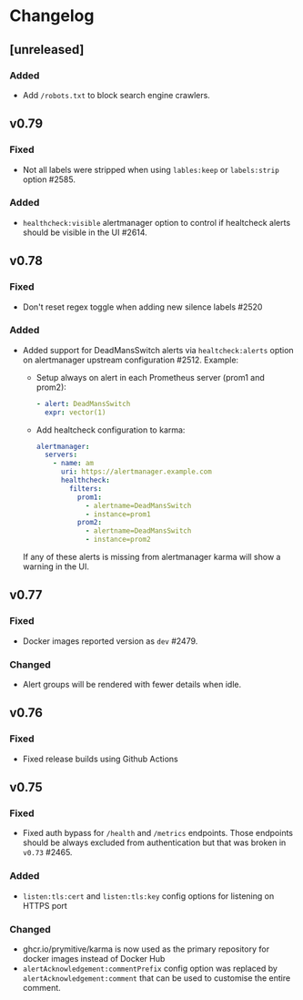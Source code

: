 # Changelog

## [unreleased]

### Added

- Add `/robots.txt` to block search engine crawlers.

## v0.79

### Fixed

- Not all labels were stripped when using `lables:keep` or `labels:strip`
  option #2585.

### Added

- `healthcheck:visible` alertmanager option to control if healtcheck alerts
  should be visible in the UI #2614.

## v0.78

### Fixed

- Don't reset regex toggle when adding new silence labels #2520

### Added

- Added support for DeadMansSwitch alerts via `healtcheck:alerts` option
  on alertmanager upstream configuration #2512.
  Example:

  - Setup always on alert in each Prometheus server (prom1 and prom2):

    ```YAML
    - alert: DeadMansSwitch
      expr: vector(1)
    ```

  - Add healtcheck configuration to karma:

    ```YAML
    alertmanager:
      servers:
        - name: am
          uri: https://alertmanager.example.com
          healthcheck:
            filters:
              prom1:
                - alertname=DeadMansSwitch
                - instance=prom1
              prom2:
                - alertname=DeadMansSwitch
                - instance=prom2
    ```

  If any of these alerts is missing from alertmanager karma will show a warning
  in the UI.

## v0.77

### Fixed

- Docker images reported version as `dev` #2479.

### Changed

- Alert groups will be rendered with fewer details when idle.

## v0.76

### Fixed

- Fixed release builds using Github Actions

## v0.75

### Fixed

- Fixed auth bypass for `/health` and `/metrics` endpoints.
  Those endpoints should be always excluded from authentication but that was
  broken in `v0.73` #2465.

### Added

- `listen:tls:cert` and `listen:tls:key` config options for listening on HTTPS
  port

### Changed

- ghcr.io/prymitive/karma is now used as the primary repository for docker
  images instead of Docker Hub
- `alertAcknowledgement:commentPrefix` config option was replaced by
  `alertAcknowledgement:comment` that can be used to customise the entire
  comment.
